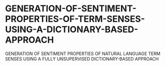 # GENERATION-OF-SENTIMENT-PROPERTIES-OF-TERM-SENSES-USING-A-DICTIONARY-BASED-APPROACH
GENERATION OF SENTIMENT PROPERTIES OF NATURAL LANGUAGE TERM SENSES USING A FULLY UNSUPERVISED DICTIONARY-BASED APPROACH
